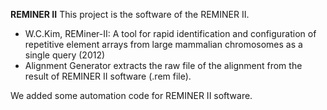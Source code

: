 **REMINER II**
This project is the software of the REMINER II.
- W.C.Kim, REMiner-II: A tool for rapid identification and configuration of repetitive element arrays from large mammalian chromosomes as a single query (2012)
- Alignment Generator extracts the raw file of the alignment from the result of REMINER II software (.rem file).

We added some automation code for REMINER II software.
